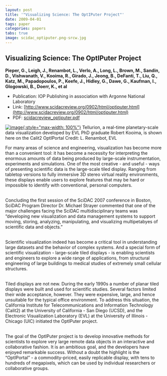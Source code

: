 ```yaml
---
layout: post
title: '"Visualizing Science: The OptIPuter Project"'
date: 2009-04-01
tags: paper
categories: papers
tabs: true
image: scidac_optiputer.png-srcw.jpg
---
```


## Visualizing Science: The OptIPuter Project
**Pieper, G., Leigh, J., Renambot, L., Verlo, A., Long, L., Brown, M., Sandin, D., Vishwanath, V., Kooima, R., Girado, J., Jeong, B., DeFanti, T., Liu, Q., Katz, M., Papadopoulos, P., Keefe, J., Hidley, G., Dawe, G., Kaufman, I., Glogowski, B., Doerr, K., et al**
- Publication: IOP Publishing in association with Argonne National Laboratory
- Link: [http://www.scidacreview.org/0902/html/optiputer.html](http://www.scidacreview.org/0902/html/optiputer.html)
- PDF: [scidacreview_optiputer.pdf](/documents/scidacreview_optiputer.pdf)


[![image](https://www.evl.uic.edu/output/originals/scidac_optiputer.png-srcw.jpg){:style="max-width: 100%"}](https://www.evl.uic.edu/output/originals/scidac_optiputer.png-srcw.jpg)
Tellurion, a real-time planetary-scale data visualization developed by EVL PhD graduate Robert Kooima, is shown here on the Calit2 OptIPortal
Credit: L. Renambot, EVL

For many areas of science and engineering, visualization has become more than a convenient tool: it has become a necessity for interpreting the enormous amounts of data being produced by large-scale instrumentation, experiments and simulations. One of the most creative - and useful - ways of presenting scientific data is the large-scale tiled display. Ranging from tabletop versions to fully immersive 3D stereo virtual reality environments, these displays enable users to explore features that may be hard or impossible to identify with conventional, personal computers.<br><br>

Concluding the first session of the SciDAC 2007 conference in Boston, SciDAC Program Director Dr. Michael Strayer commented that one of the major challenges facing the SciDAC multidisciplinary teams was &ldquo;developing new visualization and data management systems to support moving, storing, analyzing, manipulating, and visualizing multipetabyes of scientific data and objects.&rdquo;<br><br>

Scientific visualization indeed has become a critical tool in understanding large datasets and the behavior of complex systems. And a special form of scientific visualization - large-scale tiled displays - is enabling scientists and engineers to explore a wide range of applications, from structural engineering of large buildings to medical studies of extremely small cellular structures.<br><br>

Tiled displays are not new. During the early 1990s a number of planar tiled displays were built and used for scientific studies. Several factors limited their wide acceptance, however. They were expensive, large, and hence unsuitable for the typical office environment. To address this situation, the California Institute for Telecommunications and Information Technology (Calit2) at the University of California - San Diego (UCSD), and the Electronic Visualization Laboratory (EVL) at the University of Illinois - Chicago (UIC) initiated the OptIPuter project.<br><br>

The goal of the OptIPuter project is to develop innovative methods for scientists to explore very large remote data objects in an interactive and collaborative fashion. It is an ambitious goal, and the developers have enjoyed remarkable success. Without a doubt the highlight is the &ldquo;OptIPortal&rdquo; - a commodity-priced, easily replicable display, with tens to hundreds of megapixels, which can be used by individual researchers or collaborative groups.